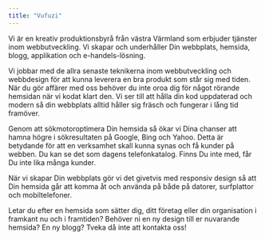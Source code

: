 ```yaml
---
title: "Vufuzi"
---
```


Vi är en kreativ produktionsbyrå från västra Värmland som erbjuder tjänster inom webbutveckling. Vi skapar och underhåller Din webbplats, hemsida, blogg, applikation och e-handels-lösning.

Vi jobbar med de allra senaste teknikerna inom webbutveckling och webbdesign för att kunna leverera en bra produkt som står sig med tiden. När du gör affärer med oss behöver du inte oroa dig för något rörande hemsidan när vi kodat klart den. Vi ser till att hålla din kod uppdaterad och modern så din webbplats alltid håller sig fräsch och fungerar i lång tid framöver.

Genom att sökmotoroptimera Din hemsida så ökar vi Dina chanser att hamna högre i sökresultaten på Google, Bing och Yahoo. Detta är betydande för att en verksamhet skall kunna synas och få kunder på webben. Du kan se det som dagens telefonkatalog. Finns Du inte med, får Du inte lika många kunder.

När vi skapar Din webbplats gör vi det givetvis med responsiv design så att Din hemsida går att komma åt och använda på både på datorer, surfplattor och mobiltelefoner.

Letar du efter en hemsida som sätter dig, ditt företag eller din organisation i framkant nu och i framtiden? Behöver ni en ny design till er nuvarande hemsida? En ny blogg? Tveka då inte att kontakta oss!
